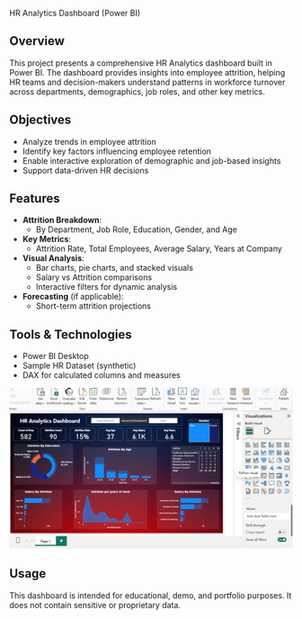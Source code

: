 HR Analytics Dashboard (Power BI)

## Overview

This project presents a comprehensive HR Analytics dashboard built in Power BI.
The dashboard provides insights into employee attrition, helping HR teams and decision-makers understand patterns in workforce turnover across departments, demographics, job roles, and other key metrics.

## Objectives

- Analyze trends in employee attrition
- Identify key factors influencing employee retention
- Enable interactive exploration of demographic and job-based insights
- Support data-driven HR decisions

## Features

- **Attrition Breakdown**:
  - By Department, Job Role, Education, Gender, and Age
- **Key Metrics**:
  - Attrition Rate, Total Employees, Average Salary, Years at Company
- **Visual Analysis**:
  - Bar charts, pie charts, and stacked visuals
  - Salary vs Attrition comparisons
  - Interactive filters for dynamic analysis
- **Forecasting** (if applicable):
  - Short-term attrition projections

## Tools & Technologies

- Power BI Desktop
- Sample HR Dataset (synthetic)
- DAX for calculated columns and measures

![HR Dashboard Preview](https://github.com/gagandeep1763/HR-Data-Analysis-using-PowerBI/blob/main/image%201.png)

## Usage

This dashboard is intended for educational, demo, and portfolio purposes. It does not contain sensitive or proprietary data.






